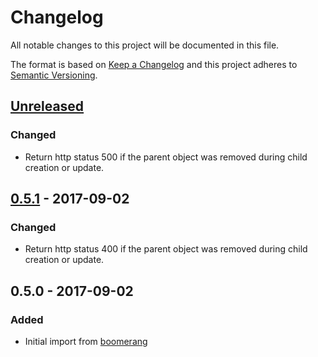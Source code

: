 # Changelog
All notable changes to this project will be documented in this file.

The format is based on [Keep a Changelog](http://keepachangelog.com/en/1.0.0/)
and this project adheres to [Semantic Versioning](http://semver.org/spec/v2.0.0.html).

## [Unreleased]
### Changed
- Return http status 500 if the parent object was removed during child creation or update.

## [0.5.1] - 2017-09-02
### Changed
- Return http status 400 if the parent object was removed during child creation or update.

## 0.5.0 - 2017-09-02
### Added
- Initial import from [boomerang]

[Unreleased]: https://github.com/olivierlacan/keep-a-changelog/compare/0.5.1...HEAD
[0.5.1]: https://github.com/vsemionov/django-rest-offlinesync/compare/0.5.0...0.5.1

[boomerang]: https://github.com/vsemionov/boomerang
